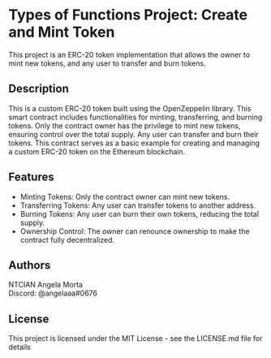 # Types of Functions Project: Create and Mint Token

This project is an ERC-20 token implementation that allows the owner to mint new tokens, and any user to transfer and burn tokens.

## Description

This is a custom ERC-20 token built using the OpenZeppelin library. This smart contract includes functionalities for minting, transferring, and burning tokens. Only the contract owner has the privilege to mint new tokens, ensuring control over the total supply. Any user can transfer and burn their tokens. This contract serves as a basic example for creating and managing a custom ERC-20 token on the Ethereum blockchain.

## Features

- Minting Tokens: Only the contract owner can mint new tokens.
- Transferring Tokens: Any user can transfer tokens to another address.
- Burning Tokens: Any user can burn their own tokens, reducing the total supply.
- Ownership Control: The owner can renounce ownership to make the contract fully decentralized.

## Authors

NTCIAN Angela Morta <br>
Discord: @angelaaa#0676

## License

This project is licensed under the MIT License - see the LICENSE.md file for details

